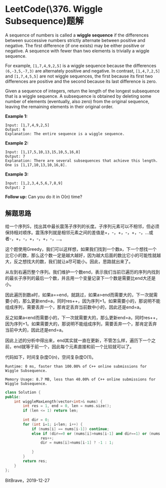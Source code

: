 # LeetCode(\376. Wiggle Subsequence)题解

A sequence of numbers is called a **wiggle sequence** if the differences between successive numbers strictly alternate between positive and negative. The first difference (if one exists) may be either positive or negative. A sequence with fewer than two elements is trivially a wiggle sequence.

For example, `[1,7,4,9,2,5]` is a wiggle sequence because the differences `(6,-3,5,-7,3)` are alternately positive and negative. In contrast, `[1,4,7,2,5]` and `[1,7,4,5,5]` are not wiggle sequences, the first because its first two differences are positive and the second because its last difference is zero.

Given a sequence of integers, return the length of the longest subsequence that is a wiggle sequence. A subsequence is obtained by deleting some number of elements (eventually, also zero) from the original sequence, leaving the remaining elements in their original order.

**Example 1:**

```
Input: [1,7,4,9,2,5]
Output: 6
Explanation: The entire sequence is a wiggle sequence.
```

**Example 2:**

```
Input: [1,17,5,10,13,15,10,5,16,8]
Output: 7
Explanation: There are several subsequences that achieve this length. One is [1,17,10,13,10,16,8].
```

**Example 3:**

```
Input: [1,2,3,4,5,6,7,8,9]
Output: 2
```

**Follow up:**
Can you do it in O(*n*) time?

## 解题思路

给一个序列S，找出其中最长震荡子序列的长度。子序列元素可以不相邻，但必须保持相对顺序。震荡序列就是相邻元素之间的差值是+，-，+，-，+，-，...或者-，+，-，+，-，+，-，...。

这个题使用Greedy，我们可以这样想，如果我们找到一个数a，下一个想找一个比它小的数，那么这个数一定是越大越好，因为越大后面的数比它小的可能性就越大，反之想找大的数，我们就让a尽可能小。因此，思路就出来了。

从左到右遍历整个序列。我们维护一个数end，表示我们当前已遍历的序列内找到的最长子序列的最后一个数，并且用一个变量记录下一个数是需要比end大还是小。

因此遍历到数a时，如果a==end，就跳过，如果a>end而需要大的，下一次就需要小的，那么更新end=a，同时res++，因为序列+1。如果需要小的，那说明不能组成序列，需要丢弃一个，那肯定丢弃当前数中小的，因此还是end=a。

反之如果a<end而需要小的，下一次就需要大的，那么更新end=a，同时res++，因为序列+1。如果需要大的，那说明不能组成序列，需要丢弃一个，那肯定丢弃当前中大的，因此还是end=a。

因此上述的分析中得出来，end其实就一直在更新，不管怎么样，遍历下一个之前，end就等于前一个，因此每个元素直接和前一个比较就可以了。

代码如下，时间复杂度O(n)，空间复杂度O(1)。

`Runtime: 0 ms, faster than 100.00% of C++ online submissions for Wiggle Subsequence.`

`Memory Usage: 8.7 MB, less than 40.00% of C++ online submissions for Wiggle Subsequence.`

```c++
class Solution {
public:
    int wiggleMaxLength(vector<int>& nums) {
        int res = 1, end = 0, len = nums.size();
        if (len <= 1) return len;
        
        int dir = 0;
        for (int i=1; i<len; i++) {
            if (nums[i] == nums[i-1]) continue;
            else if (dir==0 or (nums[i]>nums[i-1] and dir==1) or (nums[i]<nums[i-1] and dir==-1)) {
                res++;
                dir = nums[i]>nums[i-1] ? -1 : 1;
                
            }
        }
        return res;
    }
};
```

BitBrave，2019-12-27